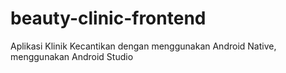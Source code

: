 # beauty-clinic-frontend
Aplikasi Klinik Kecantikan dengan menggunakan Android Native, menggunakan Android Studio
